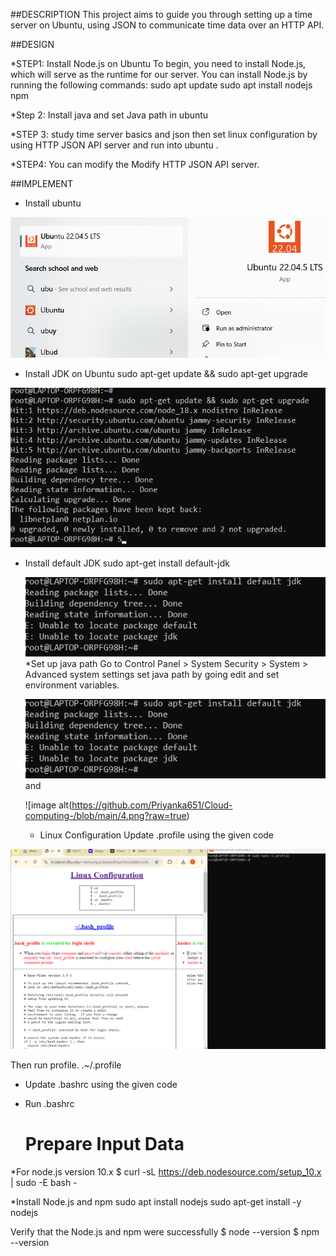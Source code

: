 ##DESCRIPTION
This project aims to guide you through setting up a time server on Ubuntu, using JSON to communicate time data over an HTTP API. 

##DESIGN

 *STEP1: Install Node.js on Ubuntu
 To begin, you need to install Node.js, which will serve as the runtime for our server. You can install Node.js by running the following commands:
  sudo apt update
sudo apt install nodejs npm

*Step 2: Install java and set Java path in ubuntu

*STEP 3: study time server basics and json then set linux configuration by using HTTP JSON API server and run into ubuntu .

*STEP4:  You can modify the Modify HTTP JSON API server.

##IMPLEMENT

  * Install ubuntu

    
  ![image alt](https://github.com/Priyanka651/Cloud-computing-/blob/main/Screenshot%202024-10-04%20094517.png?raw=true)
 * Install JDK on Ubuntu 
 sudo apt-get update && sudo apt-get upgrade

![Alt text]( https://github.com/Priyanka651/Cloud-computing-/blob/main/1.png?raw=true)

 
 * Install default JDK
   sudo apt-get install default-jdk

   ![image alt](https://github.com/Priyanka651/Cloud-computing-/blob/main/2.png?raw=true)
   *Set up java path
   Go to Control Panel > System Security > System > Advanced system settings
   set java path by going edit and set environment variables.
   
   ![image alt](https://github.com/Priyanka651/Cloud-computing-/blob/main/2.png?raw=true)
   and
   
   ![image alt(https://github.com/Priyanka651/Cloud-computing-/blob/main/4.png?raw=true)

   * Linux Configuration
 Update .profile using the given code

![image alt](https://github.com/Priyanka651/Cloud-computing-/blob/main/5.png?raw=true)

Then run profile.
.~/.profile
* Update .bashrc using the given code
* Run .bashrc

  # Prepare Input Data
*For node.js version 10.x
$ curl -sL https://deb.nodesource.com/setup_10.x | sudo -E bash -

*Install Node.js and npm
 sudo apt install nodejs
 sudo apt-get install -y nodejs

Verify that the Node.js and npm were successfully
$ node --version
$ npm --version



   
      
